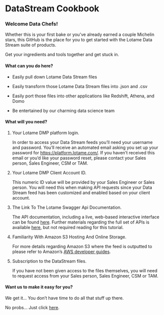 # DataStream Cookbook

### Welcome Data Chefs! 

Whether this is your first bake or you’ve already earned a couple Michelin stars, this GitHub is the place for you to get started with the Lotame Data Stream suite of products. 

Get your ingredients and tools together and get stuck in.

#### What can you do here? 

* Easily pull down Lotame Data Stream files 


* Easily transform those Lotame Data Stream files into .json and .csv


* Easily port those files into other applications like Redshift, Athena, and Domo


* Be entertained by our charming data science team 

#### What will you need? 
1. Your Lotame DMP platform login.
   
   In order to access your Data Stream feeds you’ll need your username and password. You’ll receive an automated email asking you set up your password for https://platform.lotame.com/. If you haven’t received this email or you’d like your password reset, please contact your Sales person, Sales Engineer, CSM or TAM. 
   
2. Your Lotame DMP Client Account ID.

   This numeric ID value will be provided by your Sales Engineer or Sales person. You will need this when making API requests since your Data Stream feed has been customized and enabled based on your client account. 

3. The Link To The Lotame Swagger Api Documentation.

   The API documentation, including a live, web-based interactive interface can be found [here](<https://api.lotame.com/docs>). Further materials regarding the full set of APIs is available [here](<https://mylotame.force.com/s/article//Administrative-ReST-API>), but not required reading for this tutorial.

4. Familiarity With Amazon S3 Hosting And Online Storage. 

   For more details regarding Amazon S3 where the feed is outputted to please refer to Amazon’s [AWS developer guides](<https://aws.amazon.com/s3/developer-resources/>).

5. Subscription to the DataStream files.

   If you have not been given access to the files themselves, you will need to request access from your Sales person, Sales Engineer, CSM or TAM. 
   
#### Want us to make it easy for you?

We get it... You don’t have time to do all that stuff up there. 

No probs... Just click [here](<mailto:salesengineering@lotame.com?subject=DataStream_Cookbook&body=Hi there Lotame Sales Engineering. I’m interested in exploring the DataStream_Cookbook github. Can you set me up, please? I’ll need the following: An account, a login, a subscription to the 1% feed, and at least one funny quip about my being into cooking. Thanks!> "Make it esay on yourself. Just email us.").



